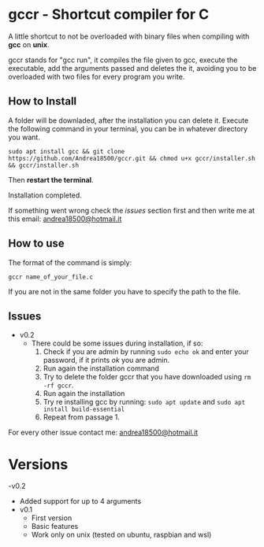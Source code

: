 # gccr - Shortcut compiler for C
A little shortcut to not be overloaded with binary files when compiling with **gcc** on **unix**.

gccr stands for "gcc run", it compiles the file given to gcc, execute the executable, add the arguments passed and deletes the it, avoiding you to be overloaded with two files for every program you write.

## How to Install
A folder will be downladed, after the installation you can delete it.
Execute the following command in your terminal, you can be in whatever directory you want.
```
sudo apt install gcc && git clone https://github.com/Andrea18500/gccr.git && chmod u+x gccr/installer.sh && gccr/installer.sh
```
Then **restart the terminal**.

Installation completed.

If something went wrong check the *issues* section first and then write me at this email: andrea18500@hotmail.it

## How to use
The format of the command is simply:
```
gccr name_of_your_file.c
```
If you are not in the same folder you have to specify the path to the file.

## Issues
- v0.2
  - There could be some issues during installation, if so:
    1. Check if you are admin by running ```sudo echo ok``` and enter your password, if it prints *ok* you are admin.
    2. Run again the installation command
    3. Try to delete the folder gccr that you have downloaded using ```rm -rf gccr```.
    4. Run again the installation
    5. Try re installing gcc by running: ```sudo apt update``` and ```sudo apt install build-essential```
    6. Repeat from passage 1.

For every other issue contact me: andrea18500@hotmail.it

# Versions
-v0.2
  - Added support for up to 4 arguments
- v0.1
  - First version
  - Basic features
  - Work only on unix (tested on ubuntu, raspbian and wsl)
